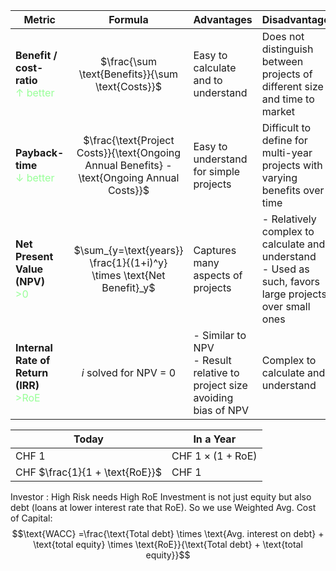 
| Metric                                                                               |                                           Formula                                           | Advantages                                                                 | Disadvantages                                                                                             |
| ------------------------------------------------------------------------------------ | :-----------------------------------------------------------------------------------------: | -------------------------------------------------------------------------- | --------------------------------------------------------------------------------------------------------- |
| **Benefit / cost-ratio**<br><span style="color: #88FF88DD;">$\uparrow$ better</span> |                      $\frac{\sum \text{Benefits}}{\sum \text{Costs}}$                       | Easy to calculate and to understand                                        | Does not distinguish between projects of different size and time to market                                |
| **Payback-time**<br><span style="color: #88FF88DD;"> $\downarrow$ better</span>      | $\frac{\text{Project Costs}}{\text{Ongoing Annual Benefits} - \text{Ongoing Annual Costs}}$ | Easy to understand for simple projects                                     | Difficult to define for multi-year projects with varying benefits over time                               |
| **Net Present Value (NPV)**<br><span style="color: #88FF88DD;">>0</span>             |            $\sum_{y=\text{years}} \frac{1}{(1+i)^y} \times \text{Net Benefit}_y$            | Captures many aspects of projects                                          | - Relatively complex to calculate and understand<br>- Used as such, favors large projects over small ones |
| **Internal Rate of Return (IRR)**<br><span style="color: #88FF88DD;">>RoE</span>     |                                   $i$ solved for NPV = 0                                    | - Similar to NPV<br>- Result relative to project size avoiding bias of NPV | Complex to calculate and understand                                                                       |


| Today                          | In a Year                       |
| ------------------------------ | ------------------------------- |
| CHF $1$                        | CHF $1 \times  (1+ \text{RoE})$ |
| CHF $\frac{1}{1 + \text{RoE}}$ | CHF $1$                         |
Investor : High Risk needs High RoE
Investment is not just equity but also debt (loans at lower interest rate that RoE). So we use Weighted Avg. Cost of Capital:
$$\text{WACC} =\frac{\text{Total debt} \times \text{Avg. interest on debt} + \text{total equity} \times \text{RoE}}{\text{Total debt} + \text{total equity}}$$
